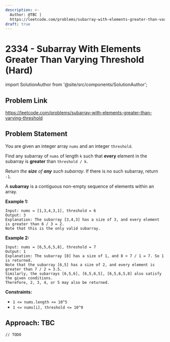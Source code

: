 ```yaml
---
description: >-
  Author: @TBC |
  https://leetcode.com/problems/subarray-with-elements-greater-than-varying-threshold
draft: true
---
```


# 2334 - Subarray With Elements Greater Than Varying Threshold (Hard)

import SolutionAuthor from '@site/src/components/SolutionAuthor';

## Problem Link

https://leetcode.com/problems/subarray-with-elements-greater-than-varying-threshold

## Problem Statement

You are given an integer array `nums` and an integer `threshold`.

Find any subarray of `nums` of length `k` such that **every** element in the subarray is **greater** than `threshold / k`.

Return _the **size** of **any** such subarray_. If there is no such subarray, return `-1`.

A **subarray** is a contiguous non-empty sequence of elements within an array.

**Example 1:**

```
Input: nums = [1,3,4,3,1], threshold = 6
Output: 3
Explanation: The subarray [3,4,3] has a size of 3, and every element is greater than 6 / 3 = 2.
Note that this is the only valid subarray.
```

**Example 2:**

```
Input: nums = [6,5,6,5,8], threshold = 7
Output: 1
Explanation: The subarray [8] has a size of 1, and 8 > 7 / 1 = 7. So 1 is returned.
Note that the subarray [6,5] has a size of 2, and every element is greater than 7 / 2 = 3.5. 
Similarly, the subarrays [6,5,6], [6,5,6,5], [6,5,6,5,8] also satisfy the given conditions.
Therefore, 2, 3, 4, or 5 may also be returned.
```

**Constraints:**

* `1 <= nums.length <= 10^5`
* `1 <= nums[i], threshold <= 10^9`

## Approach: TBC

<SolutionAuthor name="@TBC"/>

```
// TODO
```
